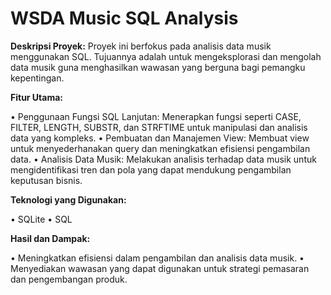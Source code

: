 # WSDA Music SQL Analysis
**Deskripsi Proyek:**
Proyek ini berfokus pada analisis data musik menggunakan SQL. Tujuannya adalah untuk mengeksplorasi dan mengolah data musik guna menghasilkan wawasan yang berguna bagi pemangku kepentingan.

**Fitur Utama:**

•	Penggunaan Fungsi SQL Lanjutan: Menerapkan fungsi seperti CASE, FILTER, LENGTH, SUBSTR, dan STRFTIME untuk manipulasi dan analisis data yang kompleks.
•	Pembuatan dan Manajemen View: Membuat view untuk menyederhanakan query dan meningkatkan efisiensi pengambilan data.
•	Analisis Data Musik: Melakukan analisis terhadap data musik untuk mengidentifikasi tren dan pola yang dapat mendukung pengambilan keputusan bisnis.

**Teknologi yang Digunakan:**

•	SQLite
•	SQL

**Hasil dan Dampak:**

•	Meningkatkan efisiensi dalam pengambilan dan analisis data musik.
•	Menyediakan wawasan yang dapat digunakan untuk strategi pemasaran dan pengembangan produk.

